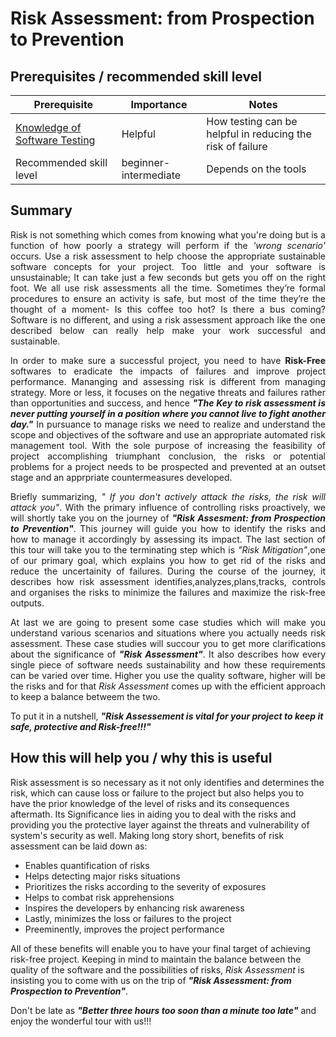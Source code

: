 # Risk Assessment: from Prospection to Prevention
## Prerequisites / recommended skill level

| Prerequisite | Importance | Notes |
| -------------|----------|------|
|[Knowledge of Software Testing](https://the-turing-way.netlify.app/testing/testing.html) | Helpful | How testing can be helpful in reducing the risk of failure |
| Recommended skill level | beginner-intermediate | Depends on the tools |

## Summary
<p align="justify">
Risk is not something which comes from knowing what you're doing but is a function of how poorly a strategy will perform if the <i>'wrong scenario'</i> occurs. Use a risk assessment to help choose the appropriate sustainable software concepts for your project. 
Too little and your software is unsustainable; 
It can take just a few seconds but gets you off on the right foot.
We all use risk assessments all the time. 
Sometimes they’re formal procedures to ensure an activity is safe, but most of the time they’re the thought of a moment- Is this coffee too hot? Is there a bus coming? 
Software is no different, and using a risk assessment approach like the one described below can really help make your work successful and sustainable. 
  </p>
  
  <p align="justify">
  In order to make sure a successful project, you need to have <b>Risk-Free</b> softwares to eradicate the impacts of failures and improve project performance. Mananging and assessing risk is different from managing strategy. More or less, it focuses on the negative threats and failures rather than opportunities and success, and hence <b><i>"The Key to risk assessment is never putting yourself in a position where you cannot live to fight another day."</i></b> In pursuance to manage risks we need to realize and understand the scope and objectives of the software and use an appropriate automated risk management tool. With the sole purpose of increasing the feasibility of project accomplishing triumphant conclusion, the risks or potential problems for a project needs to be prospected and prevented at an outset stage and an apprpriate countermeasures developed.
</p>

<p align="justify">
  Briefly summarizing, <i>" If you don't actively attack the risks, the risk will attack you"</i>. With the primary influence of controlling risks proactively, we will shortly  take you on the journey of <b><i>"Risk Assesment: from Prospection to Prevention"</i></b>. This journey will guide you how to identify the risks and how to manage it accordingly by assessing its impact. The last section of this tour will take you to the terminating step which is <i>"Risk Mitigation"</i>,one of our primary goal, which explains you how to get rid of the risks and reduce the uncertainity of failures. During the course of the journey, it describes how risk assessment identifies,analyzes,plans,tracks, controls and organises the risks to minimize the failures and maximize the risk-free outputs.
  </p>
<p align="justify">
At last we are going to present some case studies which will make you understand various scenarios and situations where you actually needs risk assessment. These case studies will succour you to get more clarifications about the significance of <b><i>"Risk Assessment"</i></b>. It also describes how every single piece of software needs sustainability and how these  requirements can be varied over time. Higher you use the quality software, higher will be the risks and for that <i>Risk Assessment</i> comes up with the efficient approach to keep a balance betweem the two.
  </p>

To put it in a nutshell, ***"Risk Assessement is vital for your project to keep it safe, protective and Risk-free!!!"***

## How this will help you / why this is useful
Risk assessment is so necessary as it not only identifies and determines the risk, which can cause loss or failure to the project but also helps you to have the prior knowledge of the level of risks and its consequences aftermath.  Its Significance lies in aiding you to deal with the risks and providing you the protective layer against the threats and vulnerability of system's security as well. Making long story short, benefits of risk assessment can be laid down as:

* Enables quantification of risks
* Helps detecting major risks situations
* Prioritizes the risks according to the severity of exposures
* Helps to combat risk apprehensions
* Inspires the developers by enhancing risk awareness
* Lastly, minimizes the loss or failures to the project
* Preeminently, improves the project performance

All of these benefits will enable you to have your final target of achieving risk-free project. Keeping in mind to maintain the balance between the quality of the software and the possibilities of risks, *Risk Assessment* is insisting you to come with us on the trip of ***"Risk Assessment: from Prospection to Prevention"***.

Don't be late as ***"Better three hours too soon than a minute too late"*** and enjoy the wonderful tour with us!!!
 
  

